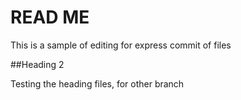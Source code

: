 # READ ME


This is a sample of editing for express commit of files

##Heading 2

Testing the heading files, for other branch


